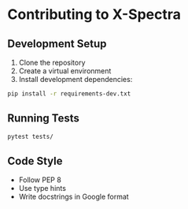 # Contributing to X-Spectra

## Development Setup
1. Clone the repository
2. Create a virtual environment
3. Install development dependencies:
```bash
pip install -r requirements-dev.txt
```

## Running Tests
```bash
pytest tests/
```

## Code Style
- Follow PEP 8
- Use type hints
- Write docstrings in Google format